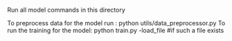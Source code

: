Run all model commands in this directory

To preprocess data for the model run : python utils/data_preprocessor.py
To run the training for the model: python train.py -load_file #if such a file exists